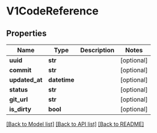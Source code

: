 # V1CodeReference

## Properties
Name | Type | Description | Notes
------------ | ------------- | ------------- | -------------
**uuid** | **str** |  | [optional] 
**commit** | **str** |  | [optional] 
**updated_at** | **datetime** |  | [optional] 
**status** | **str** |  | [optional] 
**git_url** | **str** |  | [optional] 
**is_dirty** | **bool** |  | [optional] 

[[Back to Model list]](../README.md#documentation-for-models) [[Back to API list]](../README.md#documentation-for-api-endpoints) [[Back to README]](../README.md)


